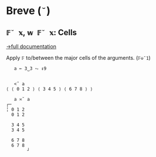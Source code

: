 # Breve (`˘`)

## `𝔽˘ 𝕩`, `𝕨 𝔽˘ 𝕩`: Cells
[→full documentation](https://mlochbaum.github.io/BQN/doc/rank.html#cells)

Apply `𝔽` to/between the major cells of the arguments. (`𝔽⎉¯1`)

```bqn
   a ← 3‿3 ⥊ ↕9


   <˘ a
⟨ ⟨ 0 1 2 ⟩ ⟨ 3 4 5 ⟩ ⟨ 6 7 8 ⟩ ⟩

   a ≍˘ a
┌─       
╎ 0 1 2  
  0 1 2  
         
  3 4 5  
  3 4 5  
         
  6 7 8  
  6 7 8  
        ┘
```
